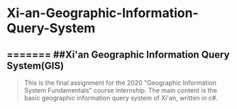 # Xi-an-Geographic-Information-Query-System
=======
##Xi'an Geographic Information Query System(GIS)
-------
>This is the final assignment for the 2020 "Geographic Information System Fundamentals" course internship. The main content is the basic geographic information query system of Xi'an, written in c#.
